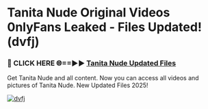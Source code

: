 # Tanita Nude Original Videos 0nlyFans Leaked - Files Updated! (dvfj)

<h3>🔴 CLICK HERE 🌐==►► <a href="https://tinyurl.com/4mcuefdz" rel="nofollow">Tanita Nude Updated Files</a></h3>

Get Tanita Nude and all content. Now you can access all videos and pictures of Tanita Nude. New Updated Files 2025!

[![dvfj](https://i.imgur.com/StAQSOY.gif)](https://tinyurl.com/4mcuefdz)
